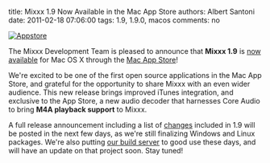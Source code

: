 title: Mixxx 1.9 Now Available in the Mac App Store
authors: Albert Santoni
date: 2011-02-18 07:06:00
tags: 1.9, 1.9.0, macos
comments: no

[![Appstore]({static}/images/news/mixxx-appstore.png)](http://itunes.apple.com/us/app/mixxx/id413756578?mt=12&ls=1)

The Mixxx Development Team is pleased to announce that **Mixxx 1.9** is [now available](http://itunes.apple.com/us/app/mixxx/id413756578?mt=12&ls=1) for Mac OS X through the [Mac App Store](http://itunes.apple.com/us/app/mixxx/id413756578?mt=12&ls=1)!

We're excited to be one of the first open source applications in the Mac App Store, and grateful for the opportunity to share Mixxx with an even wider audience.
This new release brings improved iTunes integration, and exclusive to the App Store, a new audio decoder that harnesses Core Audio to bring **M4A playback support** to Mixxx.

A full release announcement including a list of [changes]({filename}/news/2010-12-06-mixxx-190-beta1-and-182-released.md) included in 1.9 will be posted in the next few days, as we're still finalizing Windows and Linux packages.
We're also putting [our build server]({filename}/news/2010-12-24-build-server-fundraiser-a-success-thank-you.md) to good use these days, and will have an update on that project soon.
Stay tuned!
